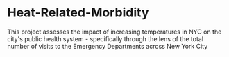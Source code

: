 # Heat-Related-Morbidity
This project assesses the impact of increasing temperatures in NYC on the city's public health system - specifically through the lens of the total number of visits to the Emergency Departments across New York City
